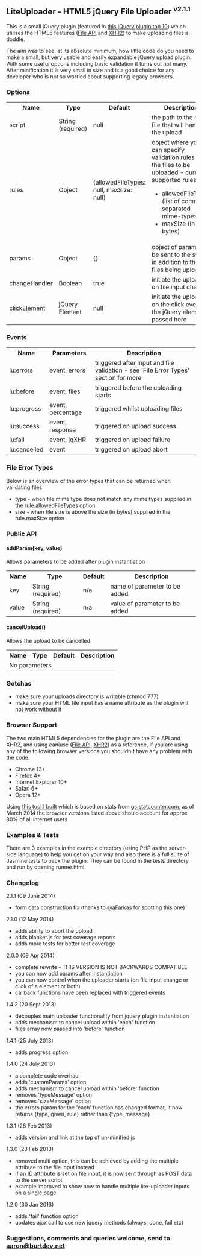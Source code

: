## LiteUploader - HTML5 jQuery File Uploader <sup>v2.1.1</sup>

This is a small jQuery plugin (featured in [this jQuery plugin top 10](http://tekbrand.com/jquery/10-best-jquery-file-upload-plugins)) which utilises the HTML5 features ([File API](http://www.html5rocks.com/en/tutorials/file/dndfiles/) and [XHR2](http://www.html5rocks.com/en/tutorials/file/xhr2/)) to make uploading files a doddle.

The aim was to see, at its absolute minimum, how little code do you need to make a small, but very usable and easily expandable jQuery upload plugin. With some useful options including basic validation it turns out not many. After minification it is very small in size and is a good choice for any developer who is not so worried about supporting legacy browsers.

### Options

<table>
    <tr>
        <th>Name</th>
        <th>Type</th>
        <th>Default</th>
        <th>Description</th>
    </tr>
    <tr>
        <td>script</td>
        <td>String (required)</td>
        <td>null</td>
        <td>the path to the script file that will handle the upload</td>
    </tr>
    <tr>
        <td>rules</td>
        <td>Object</td>
        <td>{allowedFileTypes: null, maxSize: null}</td>
        <td>object where you can specify validation rules for the files to be uploaded - current supported rules are:
            <ul>
                <li>allowedFileTypes (list of comma-separated mime-types)</li>
                <li>maxSize (in bytes)</li>
            </ul>
        </td>
    </tr>
    <tr>
        <td>params</td>
        <td>Object</td>
        <td>{}</td>
        <td>object of params to be sent to the server in addition to the files being uploaded</td>
    </tr>
    <tr>
        <td>changeHandler</td>
        <td>Boolean</td>
        <td>true</td>
        <td>initiate the upload on file input change</td>
    </tr>
    <tr>
        <td>clickElement</td>
        <td>jQuery Element</td>
        <td>null</td>
        <td>initiate the upload on the click event of the jQuery element passed here</td>
    </tr>
</table>

### Events

<table>
    <tr>
        <th>Name</th>
        <th>Parameters</th>
        <th>Description</th>
    </tr>
    <tr>
        <td>lu:errors</td>
        <td>event, errors</td>
        <td>triggered after input and file validation - see 'File Error Types' section for more</td>
    </tr>
    <tr>
        <td>lu:before</td>
        <td>event, files</td>
        <td>triggered before the uploading starts</td>
    </tr>
    <tr>
        <td>lu:progress</td>
        <td>event, percentage</td>
        <td>triggered whilst uploading files</td>
    </tr>
    <tr>
        <td>lu:success</td>
        <td>event, response</td>
        <td>triggered on upload success</td>
    </tr>
    <tr>
        <td>lu:fail</td>
        <td>event, jqXHR</td>
        <td>triggered on upload failure</td>
    </tr>
    <tr>
        <td>lu:cancelled</td>
        <td>event</td>
        <td>triggered on upload abort</td>
    </tr>
</table>

### File Error Types

Below is an overview of the error types that can be returned when validating files

* type - when file mime type does not match any mime types supplied in the rule.allowedFileTypes option
* size - when file size is above the size (in bytes) supplied in the rule.maxSize option

### Public API

#### addParam(key, value)

Allows parameters to be added after plugin instantiation

<table>
    <tr>
        <th>Name</th>
        <th>Type</th>
        <th>Default</th>
        <th>Description</th>
    </tr>
    <tr>
        <td>key</td>
        <td>String (required)</td>
        <td>n/a</td>
        <td>name of parameter to be added</td>
    </tr>
    <tr>
        <td>value</td>
        <td>String (required)</td>
        <td>n/a</td>
        <td>value of parameter to be added</td>
    </tr>
</table>

#### cancelUpload()

Allows the upload to be cancelled

<table>
    <tr>
        <th>Name</th>
        <th>Type</th>
        <th>Default</th>
        <th>Description</th>
    </tr>
    <tr>
        <td colspan="4">No parameters</td>
    </tr>
</table>

### Gotchas

* make sure your uploads directory is writable (chmod 777)
* make sure your HTML file input has a name attribute as the plugin will not work without it

### Browser Support

The two main HTML5 dependencies for the plugin are the File API and XHR2, and using caniuse ([File API](http://caniuse.com/fileapi), [XHR2](http://caniuse.com/xhr2)) as a reference, if you are using any of the following browser versions you shouldn't have any problem with the code:

* Chrome 13+
* Firefox 4+
* Internet Explorer 10+
* Safari 6+
* Opera 12+

Using [this tool I built](http://browser.burtdev.net) which is based on stats from [gs.statcounter.com](http://gs.statcounter.com), as of March 2014 the browser versions listed above should account for approx 80% of all internet users

### Examples & Tests

There are 3 examples in the example directory (using PHP as the server-side language) to help you get on your way and also there is a full suite of Jasmine tests to back the plugin. They can be found in the tests directory and run by opening runner.html

### Changelog

2.1.1 (09 June 2014)

* form data construction fix (thanks to [@aFarkas](https://github.com/aFarkas) for spotting this one)

2.1.0 (12 May 2014)

* adds ability to abort the upload
* adds blanket.js for test coverage reports
* adds more tests for better test coverage

2.0.0 (09 Apr 2014)

* complete rewrite - THIS VERSION IS NOT BACKWARDS COMPATIBLE
* you can now add params after instantiation
* you can now control when the uploader starts (on file input change or click of a element or both)
* callback functions have been replaced with triggered events

1.4.2 (20 Sept 2013)

* decouples main uploader functionality from jquery plugin instantiation
* adds mechanism to cancel upload within 'each' function
* files array now passed into 'before' function

1.4.1 (25 July 2013)

* adds progress option

1.4.0 (24 July 2013)

* a complete code overhaul
* adds 'customParams' option
* adds mechanism to cancel upload within 'before' function
* removes 'typeMessage' option
* removes 'sizeMessage' option
* the errors param for the 'each' function has changed format, it now returns {type, given, rule} rather than {type, message}

1.3.1 (28 Feb 2013)

* adds version and link at the top of un-minified js

1.3.0 (23 Feb 2013)

* removed multi option, this can be achieved by adding the multiple attribute to the file input instead
* if an ID attribute is set on file input, it is now sent through as POST data to the server script
* example improved to show how to handle multiple lite-uploader inputs on a single page

1.2.0 (30 Jan 2013)

* adds 'fail' function option
* updates ajax call to use new jquery methods (always, done, fail etc)

### Suggestions, comments and queries welcome, send to aaron@burtdev.net